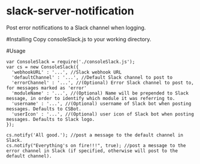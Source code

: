 # slack-server-notification
Post error notifications to a Slack channel when logging.

#Installing
Copy consoleSlack.js to your working directory. 

#Usage
```
var ConsoleSlack = require('./consoleSlack.js');
var cs = new ConsoleSlack({
  'webhookURL' : '...', //Slack webhook URL
  'defaultChannel' : '...', //Default Slack channel to post to
  'errorChannel' : '...', //(Optional) Error Slack channel to post to, for messages marked as 'error'
  'moduleName' : '...', //(Optional) Name will be prepended to Slack message, in order to identify which module it was referring to.
  'username' : '...', //(Optional) username of Slack bot when posting messages. Defaults to CSBot.
  'userIcon' : '...', //(Optional) user icon of Slack bot when posting messages. Defaults to Slack logo.
});

cs.notify('All good.'); //post a message to the default channel in Slack. 
cs.notify("Everything's on fire!!!", true); //post a message to the error channel in Slack (if specified, otherwise will post to the default channel). 
```

